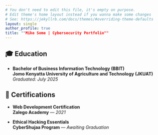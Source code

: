 ```yaml
---
# You don't need to edit this file, it's empty on purpose.
# Edit theme's home layout instead if you wanna make some changes
# See: https://jekyllrb.com/docs/themes/#overriding-theme-defaults
layout: single
author_profile: true
title: ""Mike Some | Cybersecurity Portfolio""
---
```

## 🎓 Education

- **Bachelor of Business Information Technology (BBIT)**  
  **Jomo Kenyatta University of Agriculture and Technology (JKUAT)**  
_Graduated: July 2025_

## 📜 Certifications

- **Web Development Certification**  
  **Zalego Academy** — *2021*

- **Ethical Hacking Essentials**  
  **CyberShujaa Program** — *Awaiting Graduation*

